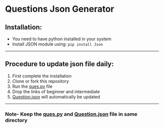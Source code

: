 # Questions Json Generator

## Installation:

- You need to have python installed in your system
- Install JSON module using: ``` pip install Json ```

---
## Procedure to update json file daily:

1. First complete the installation
2. Clone or fork this repository
3. Run the [ques.py](ques.py) file
4. Drop the links of beginner and intermediate
5. [Question.json](Question.json) will automatically be updated

---

### Note- Keep the [ques.py](ques.py) and [Question.json](Question.json) file in same directory

